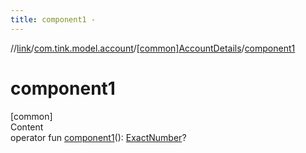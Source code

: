 ```yaml
---
title: component1 -
---
```

//[link](../../index.md)/[com.tink.model.account](../index.md)/[[common]AccountDetails](index.md)/[component1](component1.md)



# component1  
[common]  
Content  
operator fun [component1](component1.md)(): [ExactNumber](../../com.tink.model.misc/[common]-exact-number/index.md)?  



